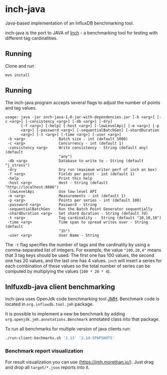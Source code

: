 # inch-java
Java-based implementation of an InfluxDB benchmarking tool.

inch-java is the port to JAVA of [Inch](https://github.com/influxdata/inch) - a benchmarking tool for testing with different tag
cardinalities.

## Running
Clone and run
```
mvn install
```

## Running

The inch-java program accepts several flags to adjust the number of points and
tag values.

```
usage: java -jar inch-java-1.0-jar-with-dependencies.jar [-b <arg>] [-c <arg>] [-consistency <arg>] [-db <arg>] [-dry]
       [-f <arg>] [-help] [-host <arg>] [-lowLevelApi] [-m <arg>] [-p
       <arg>] [-password <arg>] [-sequentialBatchGen] [-shardDuration
       <arg>] [-t <arg>] [-time <arg>] [-user <arg>]
 -b <arg>               Batch size - int (default 5000)
 -c <arg>               Concurrency - int (default 1)
 -consistency <arg>     Write consistency - String (default any) (default
                        "any")
 -db <arg>              Database to write to - String (default "j_stress")
 -dry                   Dry run (maximum writer perf of inch on box)
 -f <arg>               Fields per point - int (default 1)
 -help                  Print this help
 -host <arg>            Host - String (default "http://localhost:8086")
 -lowLevelApi           Use low-level API
 -m <arg>               Measurements - int (default 1)
 -p <arg>               Points per series - int (default 100)
 -password <arg>        Password - String
 -sequentialBatchGen    Run the Batch Point Generator sequentially
 -shardDuration <arg>   Set shard duration - String (default 7d)
 -t <arg>               Tag cardinality -  String (default "10,10,10")
 -time <arg>            Time span to spread writes over - String (default
                        "1h")
 -user <arg>            User Name - String
```

The `-t` flag specifies the number of tags and the cardinality by using a
comma-separated list of integers. For example, the value `"100,20,4"` means 
that 3 tag keys should be used. The first one has 100 values, the second one
has 20 values, and the last one has 4 values. `inch` will insert a series for
each combination of these values so the total number of series can be computed
by multiplying the values (`100 * 20 * 4`).


## Inlfuxdb-java client benchmarking

inch-java uses OpenJdk code benchmarking tool [JMH](http://openjdk.java.net/projects/code-tools/jmh/). 
Benchmark code is located in `org.influxdb.tool.jmh` package.

It is possible to implement a new be benchmark by adding `org.openjdk.jmh.annotations.Benchmark` annotated class
into that package.

To run all benchmarks for multiple version of java clients run:

```bash
./run-client-bechmarks.sh '2.13' '2.14-SPAPSHOTS'
```

### Benchmark report visualization
For result visualization you can use (https://jmh.morethan.io/). Just drag and drop all `target/*.json` reports into it. 